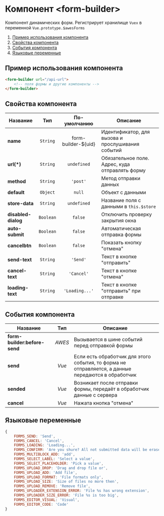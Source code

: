 # Компонент &lt;form-builder&gt;

Компонент динамических форм. Регистрирует хранилище `Vuex` в переменной `Vue.prototype.$awesForms`

1. [Пример использования компонента](#fb-example)
2. [Свойства компонента](#fb-options)
3. [События компонента](#fb-events)
4. [Языковые переменные](#fb-lang)


## <a name="fb-example"></a> Пример использования компонента

```html
<form-builder url="/api-url">
    <!-- поля формы и другие компоненты -->
</form-builder>
```

## <a name="fb-options"></a> Свойства компонента

| Название            | Тип       | По-умолчанию        | Описание                                          |
|---------------------|:---------:|:-------------------:|---------------------------------------------------|
| **name**            | `String`  | form-builder-${uid} | Идентификатор, для вызова и прослушивания событий |
| **url(*)**          | `String`  | `undefined`         | Обязательное поле. Адрес, куда отправлять форму   |
| **method**          | `String`  | `'post'`            | Метод отправки данных                             |
| **default**         | `Object`  | `null`              | Объект с данными                                  |
| **store-data**      | `String`  | `undefined`         | Название поля с данными в `this.$store`           |
| **disabled-dialog** | `Boolean` | `false`             | Отключить проверку закрытия окна                  |
| **auto-submit**     | `Boolean` | `false`             | Автоматическая отправка формы                     |
| **cancelbtn**       | `Boolean` | `false`             | Показать кнопку "отмена"                          |
| **send-text**       | `String`  | `'Send'`            | Текст в кнопке "отправить"                        |
| **cancel-text**     | `String`  | `'Cancel'`          | Текст в кнопке "отмена"                           |
| **loading-text**    | `String`  | `'Loading...'`      | Текст в кнопке "отправить" при отправке           |


## <a name="fb-events"></a> События компонента

| Название                     | Тип       | Описание                                        |
|------------------------------|:---------:|-------------------------------------------------|
| **form-builder:before-send** | *AWES*    | Вызывается в шине событий перед отправкой формы |
| **send**                     | *Vue*     | Если есть обработчик для этого события, то форма не отправляется, а данные передаются в обработчик |
| **sended**                   | *Vue*     | Возникает после отправки формы, передаёт в обработчик данные с сервера |
| **cancel**                   | *Vue*     | Нажата кнопка "отмена"                          |


## <a name="fb-lang"></a> Языковые переменные

```javascript
{
    FORMS_SEND: 'Send',
    FORMS_CANCEL: 'Cancel',
    FORMS_LOADING: 'Loading...',
    FORMS_CONFIRM: 'Are you shure? All not submitted data will be erased...',
    FORMS_MULTIBLOCK_ADD: 'add',
    FORMS_SELECT_LABEL: 'Select a value',
    FORMS_SELECT_PLACEHOLDER: 'Pick a value',
    FORMS_UPLOAD_DROP: 'Drag and drop file or',
    FORMS_UPLOAD_ADD: 'Add file',
    FORMS_UPLOAD_FORMAT: 'File formats only',
    FORMS_UPLOAD_SIZE: 'Size of files no more then',
    FORMS_UPLOAD_REMOVE: 'Remove file',
    FORMS_UPLOADER_EXTENSION_ERROR: 'File %s has wrong extension',
    FORMS_UPLOADER_SIZE_ERROR: 'File %s is too big',
    FORMS_EDITOR_VISUAL: 'Visual',
    FORMS_EDITOR_CODE: 'Code'
}
```